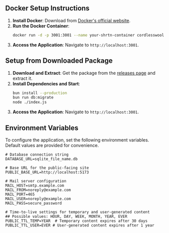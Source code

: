 ## Docker Setup Instructions

1. **Install Docker**: Download from [Docker's official website](https://www.docker.com/products/docker-desktop).
2. **Run the Docker Container**:
   ```bash
   docker run -d -p 3001:3001 --name your-shrtn-container cordlesswool/shrtn
   ```
3. **Access the Application**: Navigate to `http://localhost:3001`.

## Setup from Downloaded Package

1. **Download and Extract**: Get the package from the [releases page](https://github.com/CordlessWool/shrtn/releases) and extract it.
2. **Install Dependencies and Start**:
   ```bash
   bun install --production
   bun run db:migrate
   node ./index.js
   ```
3. **Access the Application**: Navigate to `http://localhost:3001`.

## Environment Variables

To configure the application, set the following environment variables. Default values are provided for convenience.

```
# Database connection string
DATABASE_URL=sqlite_file_name.db

# Base URL for the public-facing site
PUBLIC_BASE_URL=http://localhost:5173

# Mail server configuration
MAIL_HOST=smtp.example.com
MAIL_FROM=noreply@example.com
MAIL_PORT=465
MAIL_USER=noreply@example.com
MAIL_PASS=secure_password

# Time-to-live settings for temporary and user-generated content
## Possible values: HOUR, DAY, WEEK, MONTH, YEAR, EVER
PUBLIC_TTL_TEMP=YEAR  # Temporary content expires after 30 days
PUBLIC_TTL_USER=EVER # User-generated content expires after 1 year
```
